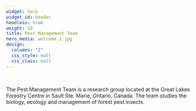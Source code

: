 ```yaml
---
widget: hero
widget_id: header
headless: true
weight: 10
title: Pest Management Team
hero_media: welcome_1.jpg
design:
  columns: "2"
  css_style: null
  css_class: null
---
```

<br>

The Pest Management Team is a research group located at the Great Lakes Forestry Centre in Sault Ste. Marie, Ontario, Canada. The team studies the biology, ecology and management of forest pest insects.
